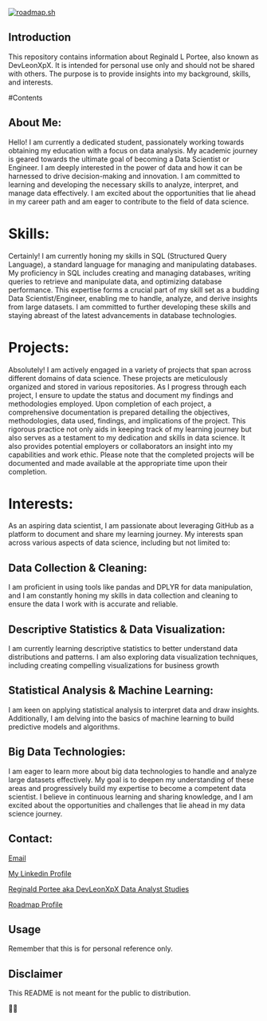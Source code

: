 <a href="https://roadmap.sh"><img src="https://roadmap.sh/card/wide/6643af4e662f1deb344055ec?variant=dark&roadmaps=backend%2Cdevops%2Cpython%2Csql" alt="roadmap.sh"/></a>

## Introduction

This repository contains information about Reginald L Portee, also known as DevLeonXpX. It is intended for personal use only and should not be shared with others. The purpose is to provide insights into my background, skills, and interests.

#Contents

## About Me: 

Hello! I am currently a dedicated student, passionately working towards obtaining my education with a focus on data analysis. My academic journey is geared towards the ultimate goal of becoming a Data Scientist or Engineer. I am deeply interested in the power of data and how it can be harnessed to drive decision-making and innovation. I am committed to learning and developing the necessary skills to analyze, interpret, and manage data effectively. I am excited about the opportunities that lie ahead in my career path and am eager to contribute to the field of data science.

# Skills: 

Certainly! I am currently honing my skills in SQL (Structured Query Language), a standard language for managing and manipulating databases. My proficiency in SQL includes creating and managing databases, writing queries to retrieve and manipulate data, and optimizing database performance. This expertise forms a crucial part of my skill set as a budding Data Scientist/Engineer, enabling me to handle, analyze, and derive insights from large datasets. I am committed to further developing these skills and staying abreast of the latest advancements in database technologies.

# Projects: 

Absolutely! I am actively engaged in a variety of projects that span across different domains of data science. These projects are meticulously organized and stored in various repositories. As I progress through each project, I ensure to update the status and document my findings and methodologies employed. Upon completion of each project, a comprehensive documentation is prepared detailing the objectives, methodologies, data used, findings, and implications of the project. This rigorous practice not only aids in keeping track of my learning journey but also serves as a testament to my dedication and skills in data science. It also provides potential employers or collaborators an insight into my capabilities and work ethic. Please note that the completed projects will be documented and made available at the appropriate time upon their completion.

# Interests: 

As an aspiring data scientist, I am passionate about leveraging GitHub as a platform to document and share my learning journey. My interests span across various aspects of data science, including but not limited to:

## Data Collection & Cleaning: 

I am proficient in using tools like pandas and DPLYR for data manipulation, and I am constantly honing my skills in data collection and cleaning to ensure the data I work with is accurate and reliable.

## Descriptive Statistics & Data Visualization: 

I am currently learning descriptive statistics to better understand data distributions and patterns. I am also exploring data visualization techniques, including creating compelling visualizations for business growth

## Statistical Analysis & Machine Learning: 

I am keen on applying statistical analysis to interpret data and draw insights. Additionally, I am delving into the basics of machine learning to build predictive models and algorithms.
## Big Data Technologies: 

I am eager to learn more about big data technologies to handle and analyze large datasets effectively.
My goal is to deepen my understanding of these areas and progressively build my expertise to become a competent data scientist. I believe in continuous learning and sharing knowledge, and I am excited about the opportunities and challenges that lie ahead in my data science journey.

## Contact: 

[Email](devleonxpx@gmail.com)

[My Linkedin Profile](https://www.linkedin.com/in/leon-9b33912b4/)

[Reginald Portee aka DevLeonXpX Data Analyst Studies](https://draw.roadmap.sh/6643f560662f1deb3445e822)

[Roadmap Profile](https://roadmap.sh/u/devleonxpx)

## Usage

Remember that this is for personal reference only.

## Disclaimer

This README is not meant for the public to distribution.

🌟📝
